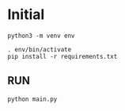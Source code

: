 # Initial
```
python3 -m venv env

. env/bin/activate
pip install -r requirements.txt
```

## RUN
```sh 
python main.py
```



